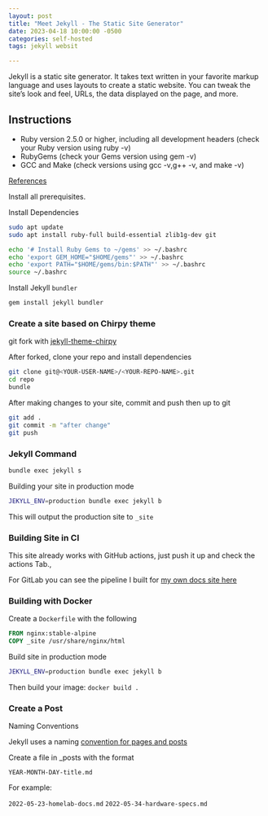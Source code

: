 ```yaml
---
layout: post
title: "Meet Jekyll - The Static Site Generator"
date: 2023-04-18 10:00:00 -0500
categories: self-hosted
tags: jekyll websit

---
```


Jekyll is a static site generator. It takes text written in your favorite markup language and uses layouts to create a static website. You can tweak the site’s look and feel, URLs, the data displayed on the page, and more.

## Instructions
- Ruby version 2.5.0 or higher, including all development headers (check your Ruby version using ruby -v)
- RubyGems (check your Gems version using gem -v)
- GCC and Make (check versions using gcc -v,g++ -v, and make -v)

[References](https://jekyllrb.com/docs/installation/)

Install all prerequisites.

Install Dependencies

```sh
sudo apt update
sudo apt install ruby-full build-essential zlib1g-dev git 

echo '# Install Ruby Gems to ~/gems' >> ~/.bashrc
echo 'export GEM_HOME="$HOME/gems"' >> ~/.bashrc
echo 'export PATH="$HOME/gems/bin:$PATH"' >> ~/.bashrc
source ~/.bashrc
```
Install Jekyll `bundler`

```sh
gem install jekyll bundler
```

### Create a site based on Chirpy theme

git fork with [jekyll-theme-chirpy](https://github.com/cotes2020/jekyll-theme-chirpy)

After forked, clone your repo and install dependencies	

```sh
git clone git@<YOUR-USER-NAME>/<YOUR-REPO-NAME>.git
cd repo
bundle 
```

After making changes to your site, commit and push then up to git
```sh
git add .
git commit -m "after change"
git push 
```
### Jekyll Command 

```sh
bundle exec jekyll s
```

Building your site in production mode
```sh
JEKYLL_ENV=production bundle exec jekyll b
```
This will output the production site to `_site`


### Building Site in CI

This site already works with GitHub actions, just push it up and check the actions Tab.,

For GitLab you can see the pipeline I built for [my own docs site here](https://github.com/Technicatgor/Technicatgor.github.io/blob/master/.gitlab.yml)

### Building with Docker

Create a `Dockerfile` with the following
```dockerfile
FROM nginx:stable-alpine
COPY _site /usr/share/nginx/html
```
Build site in production mode
```sh
JEKYLL_ENV=production bundle exec jekyll b
```
Then build your image:
`docker build .`

### Create a Post 

Naming Conventions

Jekyll uses a naming [convention for pages and posts](https://jekyllrb.com/docs/posts/)

Create a file in _posts with the format

`YEAR-MONTH-DAY-title.md`

For example:

`2022-05-23-homelab-docs.md`
`2022-05-34-hardware-specs.md`


